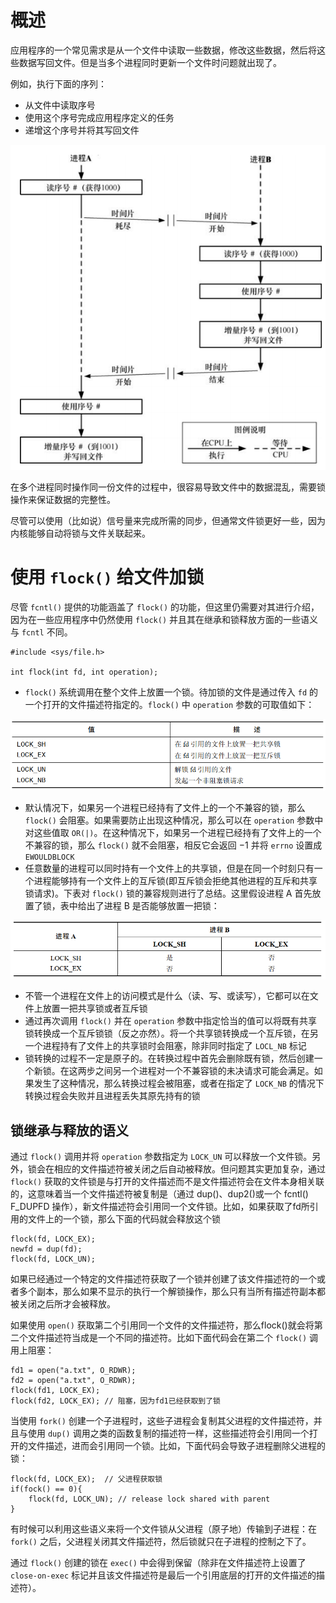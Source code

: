 # 概述

应用程序的一个常见需求是从一个文件中读取一些数据，修改这些数据，然后将这些数据写回文件。但是当多个进程同时更新一个文件时问题就出现了。

例如，执行下面的序列：

- 从文件中读取序号
- 使用这个序号完成应用程序定义的任务
- 递增这个序号并将其写回文件

![](./img/multi_process_file.png)

在多个进程同时操作同一份文件的过程中，很容易导致文件中的数据混乱，需要锁操作来保证数据的完整性。

尽管可以使用（比如说）信号量来完成所需的同步，但通常文件锁更好一些，因为内核能够自动将锁与文件关联起来。

# 使用 `flock()` 给文件加锁

尽管 `fcntl()` 提供的功能涵盖了 `flock()` 的功能，但这里仍需要对其进行介绍，因为在一些应用程序中仍然使用 `flock()` 并且其在继承和锁释放方面的一些语义与 `fcntl` 不同。

```
#include <sys/file.h>

int flock(int fd, int operation);
```

- `flock()` 系统调用在整个文件上放置一个锁。待加锁的文件是通过传入 `fd` 的一个打开的文件描述符指定的。`flock()` 中 `operation` 参数的可取值如下：

![](./img/operation.png)

- 默认情况下，如果另一个进程已经持有了文件上的一个不兼容的锁，那么 `flock()` 会阻塞。如果需要防止出现这种情况，那么可以在 `operation` 参数中对这些值取 `OR(|)`。在这种情况下，如果另一个进程已经持有了文件上的一个不兼容的锁，那么 `flock()` 就不会阻塞，相反它会返回 −1 并将 `errno` 设置成 `EWOULDBLOCK`
- 任意数量的进程可以同时持有一个文件上的共享锁，但是在同一个时刻只有一个进程能够持有一个文件上的互斥锁(即互斥锁会拒绝其他进程的互斥和共享锁请求)。下表对 `flock()` 锁的兼容规则进行了总结。这里假设进程 A 首先放置了锁，表中给出了进程 B 是否能够放置一把锁：

![](./img/flock.png)

- 不管一个进程在文件上的访问模式是什么（读、写、或读写），它都可以在文件上放置一把共享锁或者互斥锁
- 通过再次调用 `flock()` 并在 `operation` 参数中指定恰当的值可以将既有共享锁转换成一个互斥锁锁（反之亦然）。将一个共享锁转换成一个互斥锁，在另一个进程持有了文件上的共享锁时会阻塞，除非同时指定了 `LOCL_NB` 标记
- 锁转换的过程不一定是原子的。在转换过程中首先会删除既有锁，然后创建一个新锁。在这两步之间另一个进程对一个不兼容锁的未决请求可能会满足。如果发生了这种情况，那么转换过程会被阻塞，或者在指定了 `LOCK_NB` 的情况下转换过程会失败并且进程丢失其原先持有的锁

## 锁继承与释放的语义

通过 `flock()` 调用并将 `operation` 参数指定为 `LOCK_UN` 可以释放一个文件锁。另外，锁会在相应的文件描述符被关闭之后自动被释放。但问题其实更加复杂，通过 `flock()` 获取的文件锁是与打开的文件描述而不是文件描述符会在文件本身相关联的，这意味着当一个文件描述符被复制是（通过 dup()、dup2()或一个 fcntl() F_DUPFD 操作），新文件描述符会引用同一个文件锁。比如，如果获取了fd所引用的文件上的一个锁，那么下面的代码就会释放这个锁

```
flock(fd, LOCK_EX);
newfd = dup(fd);
flock(fd, LOCK_UN);
```

如果已经通过一个特定的文件描述符获取了一个锁并创建了该文件描述符的一个或者多个副本，那么如果不显示的执行一个解锁操作，那么只有当所有描述符副本都被关闭之后所才会被释放。

如果使用 `open()` 获取第二个引用同一个文件的文件描述符，那么flock()就会将第二个文件描述符当成是一个不同的描述符。比如下面代码会在第二个 `flock()` 调用上阻塞：

```
fd1 = open("a.txt", O_RDWR);
fd2 = open("a.txt", O_RDWR);
flock(fd1, LOCK_EX);
flock(fd2, LOCK_EX); // 阻塞，因为fd1已经获取到了锁
```

当使用 `fork()` 创建一个子进程时，这些子进程会复制其父进程的文件描述符，并且与使用 `dup()` 调用之类的函数复制的描述符一样，这些描述符会引用同一个打开的文件描述，进而会引用同一个锁。比如，下面代码会导致子进程删除父进程的锁：

```
flock(fd, LOCK_EX);  // 父进程获取锁
if(fock() == 0){
	flock(fd, LOCK_UN); // release lock shared with parent
}
```

有时候可以利用这些语义来将一个文件锁从父进程（原子地）传输到子进程：在 `fork()` 之后，父进程关闭其文件描述符，然后锁就只在子进程的控制之下了。

通过 `flock()` 创建的锁在 `exec()` 中会得到保留（除非在文件描述符上设置了 `close-on-exec` 标记并且该文件描述符是最后一个引用底层的打开的文件描述的描述符）。







